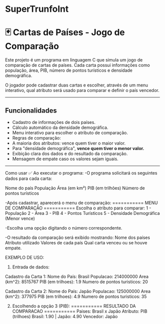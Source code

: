 # SuperTrunfoInt

# 🃏 Cartas de Países - Jogo de Comparação

Este projeto é um programa em linguagem C que simula um jogo de comparação de cartas de países. Cada carta possui informações como população, área, PIB, número de pontos turísticos e densidade demográfica.

O jogador pode cadastrar duas cartas e escolher, através de um menu interativo, qual atributo será usado para comparar e definir o país vencedor.

---

## Funcionalidades

- Cadastro de informações de dois países.
- Cálculo automático da densidade demográfica.
- Menu interativo para escolher o atributo de comparação.
- Regras de comparação:
- A maioria dos atributos: vence quem tiver o maior valor.
- Para "densidade demográfica", **vence quem tiver o menor valor.**
- Exibição clara dos dados e do resultado da comparação.
- Mensagem de empate caso os valores sejam iguais.

---

Como usar
✅ Ao executar o programa:
-O programa solicitará os seguintes dados para cada carta:

Nome do país
População
Área (em km²)
PIB (em trilhões)
Número de pontos turísticos

-Após cadastrar, aparecerá o menu de comparação:
=========== MENU DE COMPARAÇÃO ===========
Escolha o atributo para comparar:
1 - População
2 - Área
3 - PIB
4 - Pontos Turísticos
5 - Densidade Demográfica (Menor vence)

-Escolha uma opção digitando o número correspondente.

-O resultado da comparação será exibido mostrando:
Nome dos países
Atributo utilizado
Valores de cada país
Qual carta venceu ou se houve empate.

EXEMPLO DE USO:
1. Entrada de dados:

Cadastro da Carta 1:
Nome do País: Brasil
Populacao: 214000000
Area (km^2): 8515767
PIB (em trilhoes): 1.9
Numero de pontos turisticos: 20

Cadastro da Carta 2:
Nome do País: Japão
Populacao: 125000000
Area (km^2): 377975
PIB (em trilhoes): 4.9
Numero de pontos turisticos: 35

2. Escolhendo a opção 3 (PIB):
=========== RESULTADO DA COMPARACAO ===========
Paises: Brasil x Japão
Atributo: PIB (trilhoes)
Brasil: 1.90 | Japão: 4.90
Vencedor: Japão
